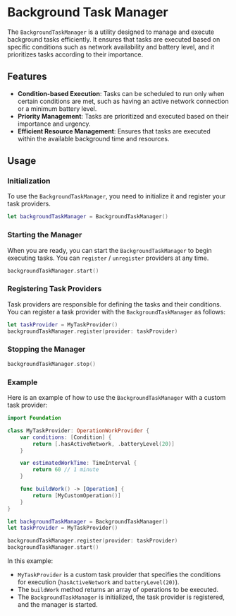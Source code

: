 #  Background Task Manager

The `BackgroundTaskManager` is a utility designed to manage and execute background tasks efficiently. It ensures that tasks are executed based on specific conditions such as network availability and battery level, and it prioritizes tasks according to their importance.

## Features

- **Condition-based Execution**: Tasks can be scheduled to run only when certain conditions are met, such as having an active network connection or a minimum battery level.
- **Priority Management**: Tasks are prioritized and executed based on their importance and urgency.
- **Efficient Resource Management**: Ensures that tasks are executed within the available background time and resources.

## Usage

### Initialization

To use the `BackgroundTaskManager`, you need to initialize it and register your task providers.

```swift
let backgroundTaskManager = BackgroundTaskManager()
```

### Starting the Manager
When you are ready, you can start the `BackgroundTaskManager` to begin executing tasks. You can `register` / `unregister` providers at any time.

```swift
backgroundTaskManager.start()
```

### Registering Task Providers
Task providers are responsible for defining the tasks and their conditions. You can register a task provider with the `BackgroundTaskManager` as follows:

```swift
let taskProvider = MyTaskProvider()
backgroundTaskManager.register(provider: taskProvider)
```

### Stopping the Manager
```swift
backgroundTaskManager.stop()
```

### Example
Here is an example of how to use the `BackgroundTaskManager` with a custom task provider:

```swift
import Foundation

class MyTaskProvider: OperationWorkProvider {
    var conditions: [Condition] {
        return [.hasActiveNetwork, .batteryLevel(20)]
    }

    var estimatedWorkTime: TimeInterval {
        return 60 // 1 minute
    }

    func buildWork() -> [Operation] {
        return [MyCustomOperation()]
    }
}

let backgroundTaskManager = BackgroundTaskManager()
let taskProvider = MyTaskProvider()

backgroundTaskManager.register(provider: taskProvider)
backgroundTaskManager.start()
```

In this example:

* `MyTaskProvider` is a custom task provider that specifies the conditions for execution (`hasActiveNetwork` and `batteryLevel(20)`).
* The `buildWork` method returns an array of operations to be executed.
* The `BackgroundTaskManager` is initialized, the task provider is registered, and the manager is started.
